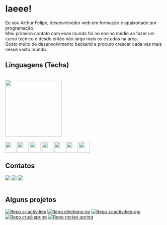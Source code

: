# Iaeee!
Eu sou Arthur Felipe, desenvolvedor web em formação e apaixonado por programação. <br>
Meu primeiro contato com esse mundo foi no ensino médio ao fazer um curso técnico e desde então não largo mais os estudos na área. <br>
Gosto muito de desenvolvimento backend e procuro crescer cada vez mais nesse vasto mundo.

## Linguagens (Techs)
<br>
<div>
  <a href="https://github.com/arthurfaraujo/">
    <img height="180em" src="https://github-readme-stats.vercel.app/api/top-langs/?username=arthurfaraujo&layout=compact&langs_count=16&card_width=400&theme=holi"></img>
  </a>
</div>
<br>
<div style="display: inline-block">
  <img align="center" width="35" src="https://cdn.jsdelivr.net/gh/devicons/devicon/icons/python/python-original.svg" />
  <img align="center" width="35" src="https://cdn.jsdelivr.net/gh/devicons/devicon/icons/javascript/javascript-original.svg" />
  <img align="center" width="35" src="https://cdn.jsdelivr.net/gh/devicons/devicon/icons/typescript/typescript-plain.svg" />
  <img align="center" width="35" src="https://cdn.jsdelivr.net/gh/devicons/devicon/icons/react/react-original.svg" />
  <img align="center" width="35" src="https://cdn.jsdelivr.net/gh/devicons/devicon/icons/java/java-original.svg" />
  <img align="center" width="35" src="https://cdn.jsdelivr.net/gh/devicons/devicon/icons/html5/html5-original.svg" />
  <img align="center" width="35" src="https://cdn.jsdelivr.net/gh/devicons/devicon/icons/css3/css3-original.svg" />
</div>

## Contatos

<div>
  <a href="https://www.linkedin.com/in/arthfelaraujo"><img src="https://img.shields.io/badge/LinkedIn-0077B5?style=for-the-badge&logo=linkedin&logoColor=white"></img></a>
  <a href="https://www.instagram.com/artufp/"><img src="https://img.shields.io/badge/Instagram-E4405F?style=for-the-badge&logo=instagram&logoColor=white"></img></a>
  <a href="mailto:arthurfelipe5567@gmail.com"><img src="https://img.shields.io/badge/Gmail-D14836?style=for-the-badge&logo=gmail&logoColor=white"></img></a>
</div>
<br>

## Alguns projetos
[![Repo si-activities](https://github-readme-stats.vercel.app/api/pin/?username=arthurfaraujo&repo=si-activities&theme=holi)](https://github.com/arthurfaraujo/si-activities)
[![Repo elections-py](https://github-readme-stats.vercel.app/api/pin/?username=arthurfaraujo&repo=elections-py&theme=holi)](https://github.com/arthurfaraujo/elections-py)
[![Repo si-activities-api](https://github-readme-stats.vercel.app/api/pin/?username=arthurfaraujo&repo=si-activities-api&theme=holi)](https://github.com/arthurfaraujo/si-activities-api)
[![Repo crud-spring](https://github-readme-stats.vercel.app/api/pin/?username=arthurfaraujo&repo=crud-spring&theme=holi)](https://github.com/arthurfaraujo/crud-spring)
[![Repo rocket-spring](https://github-readme-stats.vercel.app/api/pin/?username=arthurfaraujo&repo=rocket-spring&theme=holi)](https://github.com/arthurfaraujo/rocket-spring)
